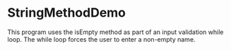 # StringMethodDemo
This program uses the isEmpty method as part of an input validation while loop. The while loop forces the user to enter a non-empty name.
